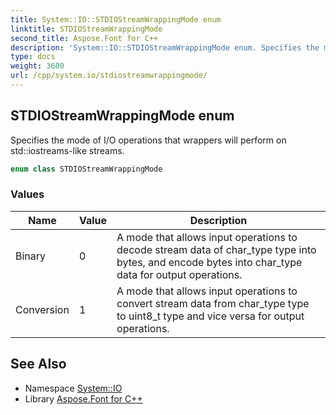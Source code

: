 ```yaml
---
title: System::IO::STDIOStreamWrappingMode enum
linktitle: STDIOStreamWrappingMode
second_title: Aspose.Font for C++
description: 'System::IO::STDIOStreamWrappingMode enum. Specifies the mode of I/O operations that wrappers will perform on std::iostreams-like streams in C++.'
type: docs
weight: 3600
url: /cpp/system.io/stdiostreamwrappingmode/
---
```

## STDIOStreamWrappingMode enum


Specifies the mode of I/O operations that wrappers will perform on std::iostreams-like streams.

```cpp
enum class STDIOStreamWrappingMode
```

### Values

| Name | Value | Description |
| --- | --- | --- |
| Binary | 0 | A mode that allows input operations to decode stream data of char_type type into bytes, and encode bytes into char_type data for output operations. |
| Conversion | 1 | A mode that allows input operations to convert stream data from char_type type to uint8_t type and vice versa for output operations. |

## See Also

* Namespace [System::IO](../)
* Library [Aspose.Font for C++](../../)
